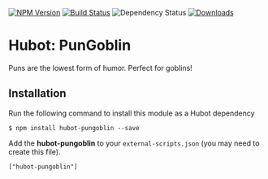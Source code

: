 
[![NPM Version](https://img.shields.io/npm/v/hubot-pungoblin.svg?style=flat)](https://www.npmjs.org/package/hubot-pungoblin)
[![Build Status](https://travis-ci.org/bitflingr/hubot-pungoblin.svg?branch=master)](https://travis-ci.org/bitflingr/hubot-pungoblin)
![Dependency Status](https://david-dm.org/bitflingr/hubot-pungoblin.svg)
[![Downloads](http://img.shields.io/npm/dm/hubot-pungoblin.svg?style=flat)](https://www.npmjs.org/package/hubot-pungoblin)

# Hubot: PunGoblin

Puns are the lowest form of humor.  Perfect for goblins!

## Installation

Run the following command to install this module as a Hubot dependency

```
$ npm install hubot-pungoblin --save
```

Add the **hubot-pungoblin** to your `external-scripts.json` (you may need to create this file).

```
["hubot-pungoblin"]
```
